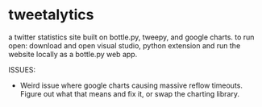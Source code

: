 # tweetalytics
a twitter statistics site built on bottle.py, tweepy, and google charts.
to run open: download and open visual studio, python extension and run the website locally as a bottle.py web app.

ISSUES:
- Weird issue where google charts causing massive reflow timeouts. Figure out what that means and fix it, or swap the charting library.

